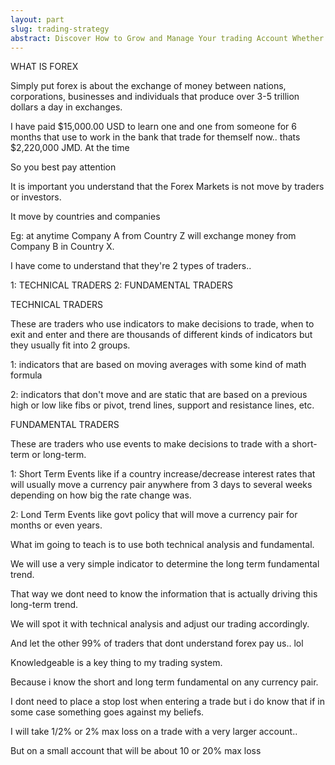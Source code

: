 ```yaml
---
layout: part
slug: trading-strategy
abstract: Discover How to Grow and Manage Your trading Account Whether Big or Small Using my Proven Strategy that follow the Industry Professionals and Banks 
---
```

WHAT IS FOREX 

Simply put forex is about the exchange of money between nations, corporations, businesses and individuals that produce over 3-5 trillion dollars a day in exchanges. 

I have paid $15,000.00 USD to learn one and one from someone for 6 months that use to work in the bank that trade for themself now.. thats $2,220,000 JMD. At the time 

So you best pay attention 

It is important you understand that the Forex Markets is not move by traders or investors. 

It move by countries and companies 

Eg: at anytime Company A from Country Z will exchange money from Company B in Country X. 

I have come to understand that they're 2 types of traders.. 

1: TECHNICAL TRADERS 
2: FUNDAMENTAL TRADERS 

TECHNICAL TRADERS 

These are traders who use indicators to make decisions to trade, when to exit and enter and there are thousands of different kinds of indicators but they usually fit into 2 groups. 

1: indicators that are based on moving averages with some kind of math formula 

2: indicators that don't move and are static that are based on a previous high or low like fibs or pivot, trend lines, support and resistance lines, etc. 

FUNDAMENTAL TRADERS 

These are traders who use events to make decisions to trade with a short-term or long-term. 

1: Short Term Events like if a country increase/decrease interest rates that will usually move a currency pair anywhere from 3 days to several weeks depending on how big the rate change was. 

2: Lond Term Events like govt policy that will move a currency pair for months or even years. 

What im going to teach is to use both technical analysis and fundamental. 

We will use a very simple indicator to determine the long term fundamental trend. 

That way we dont need to know the information that is actually driving this long-term trend. 

We will spot it with technical analysis and adjust our trading accordingly. 

And let the other 99% of traders that dont understand forex pay us.. lol 

Knowledgeable is a key thing to my trading system. 

Because i know the short and long term fundamental on any currency pair. 

I dont need to place a stop lost when entering a trade but i do know that if in some case something goes against my beliefs. 

I will take 1/2% or 2% max loss on a trade with a very larger account.. 

But on a small account that will be about 10 or 20% max loss
